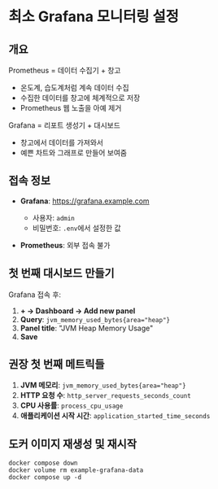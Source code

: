 # 최소 Grafana 모니터링 설정

## 개요

Prometheus = 데이터 수집기 + 창고

- 온도계, 습도계처럼 계속 데이터 수집
- 수집한 데이터를 창고에 체계적으로 저장
- Prometheus 웹 노출을 아예 제거

Grafana = 리포트 생성기 + 대시보드

- 창고에서 데이터를 가져와서
- 예쁜 차트와 그래프로 만들어 보여줌

## 접속 정보

- **Grafana**: https://grafana.example.com
    - 사용자: `admin`
    - 비밀번호: `.env`에서 설정한 값

- **Prometheus**: 외부 접속 불가

## 첫 번째 대시보드 만들기

Grafana 접속 후:

1. **+ → Dashboard → Add new panel**
2. **Query**: `jvm_memory_used_bytes{area="heap"}`
3. **Panel title**: "JVM Heap Memory Usage"
4. **Save**

## 권장 첫 번째 메트릭들

1. **JVM 메모리**: `jvm_memory_used_bytes{area="heap"}`
2. **HTTP 요청 수**: `http_server_requests_seconds_count`
3. **CPU 사용률**: `process_cpu_usage`
4. **애플리케이션 시작 시간**: `application_started_time_seconds`

## 도커 이미지 재생성 및 재시작

```
docker compose down
docker volume rm example-grafana-data
docker compose up -d
```